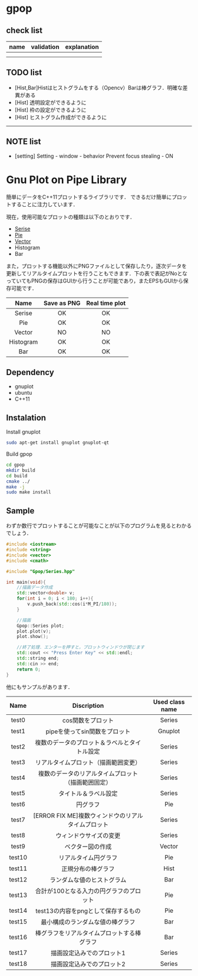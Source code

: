 # gpop

## check list 

| name | validation | explanation |
| ---- | ---------- | ----------- |
|      |            |             |
|      |            |             |



## TODO list

- [Hist,Bar]Histはヒストグラムをする（Opencv）Barは棒グラフ．明確な差異がある
- [Hist] 透明設定ができるように
- [Hist] 枠の設定ができるように
- [Hist] ヒストグラム作成ができるように

---

## NOTE list
- [setting] Setting - window - behavior 
	Prevent focus stealing - ON

# Gnu Plot on Pipe Library

簡単にデータをC++11プロットするライブラリです．
できるだけ簡単にプロットすることに注力しています．

現在，使用可能なプロットの種類は以下のとおりです．

- [Serise](./docs/Series.md)
- [Pie](./docs/Pie.md)
- [Vector](./docs/Vector.md)
- Histogram
- Bar

また，プロットする機能以外にPNGファイルとして保存したり，逐次データを更新してリアルタイムプロットを行うこともできます．下の表で表記がNoとなっていてもPNGの保存はGUIから行うことが可能であり，またEPSもGUIから保存可能です．

|Name|Save as PNG|Real time plot|
|:----:|:-----------:|:--------------:|
|Serise|OK       |OK            |
|Pie|  OK        |OK            |
|Vector|NO       |NO            |
|Histogram|  OK  |OK      |
|Bar| OK        |OK             |

## Dependency

- gnuplot
- ubuntu
- C++11

## Instalation

Install gnuplot
```sh
sudo apt-get install gnuplot gnuplot-qt
```

Build gpop
```sh
cd gpop
mkdir build
cd build
cmake ../
make -j
sudo make install
```

## Sample
わずか数行でプロットすることが可能なことが以下のプログラムを見るとわかるでしょう．

```cpp
#include <iostream>
#include <string>
#include <vector>
#include <cmath>

#include "Gpop/Series.hpp"

int main(void){
	//描画データ作成
	std::vector<double> v;
	for(int i = 0; i < 180; i++){
		v.push_back(std::cos(i*M_PI/180));
	}

	//描画
	Gpop::Series plot;
	plot.plot(v);
	plot.show();

	//終了処理．エンターを押すと，プロットウィンドウが閉じます
	std::cout << "Press Enter Key" << std::endl;
	std::string end;
	std::cin >> end;
	return 0;
}
```

他にもサンプルがあります．

|Name|Discription|Used class name|
|:----:|:---------:|:-------------:|
|test0     |cos関数をプロット|Series|
|test1     |pipeを使ってsin関数をプロット|Gnuplot|
|test2     |複数のデータのプロット＆ラベルとタイトル設定|Series|
|test3     |リアルタイムプロット（描画範囲変更）|Series|
|test4     |複数のデータのリアルタイムプロット（描画範囲固定）|Series|
|test5     |タイトル＆ラベル設定|Series|
|test6     |円グラフ|Pie|
|test7     |[ERROR FIX ME]複数ウィンドウのリアルタイムプロット|Series|
|test8     |ウィンドウサイズの変更|Series|
|test9     |ベクター図の作成|Vector|
|test10    |リアルタイム円グラフ|Pie|
|test11    |正規分布の棒グラフ|Hist|
|test12    |ランダムな値のヒストグラム|Bar|
|test13    |合計が100となる入力の円グラフのプロット|Pie|
|test14    |test13の内容をpngとして保存するもの|Pie|
|test15    |最小構成のランダムな値の棒グラフ|Bar|
|test16    |棒グラフをリアルタイムプロットする棒グラフ|Bar|
|test17    |描画設定込みでのプロット1|Series|
|test18    |描画設定込みでのプロット2|Series|




